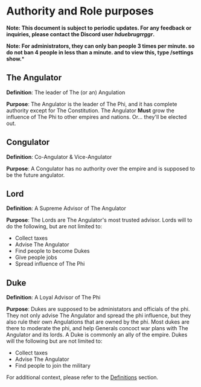 # Authority and Role purposes

**Note: This document is subject to periodic updates. For any feedback or inquiries, please contact the Discord user *hduebrugrrggr*.**


**Note: For administrators, they can only ban people 3 times per minute. so do not ban 4 people in less than a minute. and to view this, type /settings show.***

## The Angulator
**Definition**: The leader of The (or an) Angulation

**Purpose**: The Angulator is the leader of The Phi, and it has complete authority except for The Constitution. The Angulator **Must** grow the influence of The Phi to other empires and nations. Or... they'll be elected out.
## Congulator
**Definition**: Co-Angulator & Vice-Angulator

**Purpose**: A Congulator has no authority over the empire and is supposed to be the future angulator.
## Lord
**Definition**: A Supreme Advisor of The Angulator

**Purpose**: The Lords are The Angulator's most trusted advisor. Lords will to do the following, but are not limited to:
  - Collect taxes
  - Advise The Angulator
  - Find people to become Dukes
  - Give people jobs
  - Spread influence of The Phi
## Duke
**Definition**: A Loyal Advisor of The Phi

**Purpose**: Dukes are supposed to be administators and officials of the phi. They not only advise The Angulator and spread the phi influence, but they also rule their own Angulations that are owned by the phi. Most dukes are there to moderate the phi, and help Generals concoct war plans with The Angulator and its lords. A Duke is commonly an ally of the empire. Dukes will the following but are not limited to:
  - Collect taxes
  - Advise The Angulator
  - Find people to join the military

For additional context, please refer to the [Definitions](./definitions) section.
